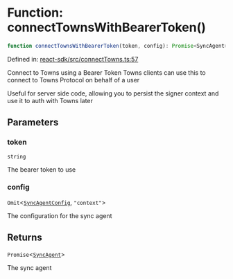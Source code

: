 # Function: connectTownsWithBearerToken()

```ts
function connectTownsWithBearerToken(token, config): Promise<SyncAgent>;
```

Defined in: [react-sdk/src/connectTowns.ts:57](https://github.com/towns-protocol/towns/blob/0db1fd0ac7258e8db8cedfb6183e8eade8284fa1/packages/react-sdk/src/connectTowns.ts#L57)

Connect to Towns using a Bearer Token
Towns clients can use this to connect to Towns Protocol on behalf of a user

Useful for server side code, allowing you to persist the signer context and use it to auth with Towns later

## Parameters

### token

`string`

The bearer token to use

### config

`Omit`\<[`SyncAgentConfig`](../../Towns-Protocol-SDK/interfaces/SyncAgentConfig.md), `"context"`\>

The configuration for the sync agent

## Returns

`Promise`\<[`SyncAgent`](../../Towns-Protocol-SDK/classes/SyncAgent.md)\>

The sync agent
